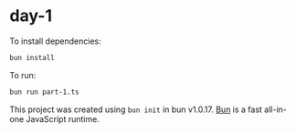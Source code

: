 # day-1

To install dependencies:

```bash
bun install
```

To run:

```bash
bun run part-1.ts
```

This project was created using `bun init` in bun v1.0.17. [Bun](https://bun.sh) is a fast all-in-one JavaScript runtime.
